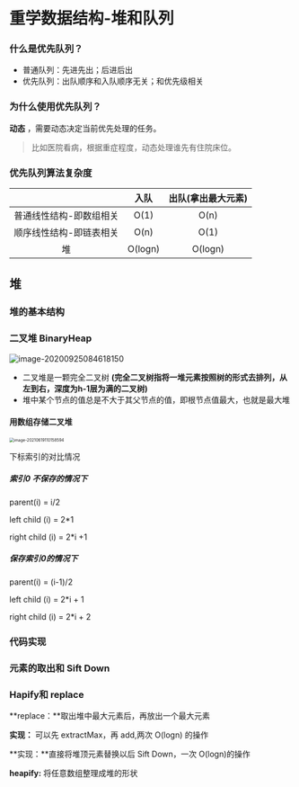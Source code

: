 # 重学数据结构-堆和队列

### 什么是优先队列？

- 普通队列：先进先出；后进后出
- 优先队列：出队顺序和入队顺序无关；和优先级相关

### 为什么使用优先队列？

**动态** ，需要动态决定当前优先处理的任务。

> 比如医院看病，根据重症程度，动态处理谁先有住院床位。

### 优先队列算法复杂度

|                         |  入队   | 出队(拿出最大元素) |
| :---------------------: | :-----: | :----------------: |
| 普通线性结构-即数组相关 |  O(1)   |        O(n)        |
| 顺序线性结构-即链表相关 |  O(n)   |        O(1)        |
|           堆            | O(logn) |      O(logn)       |



## 堆

### 堆的基本结构



### 二叉堆 BinaryHeap

![image-20200925084618150](https://tva1.sinaimg.cn/large/007S8ZIlly1gj2luumi0rj30gs0bn3yw.jpg)

- 二叉堆是一颗完全二叉树 **(完全二叉树指将一堆元素按照树的形式去排列，从左到右，深度为h-1层为满的二叉树)**
- 堆中某个节点的值总是不大于其父节点的值，即根节点值最大，也就是最大堆

#### 用数组存储二叉堆

<img src="https://tva1.sinaimg.cn/large/008i3skNly1grne8cjpfqj31gi0rm4di.jpg" alt="image-20210619110158594" style="zoom:50%;" />

下标索引的对比情况

##### 索引0 不保存的情况下

parent(i) = i/2

left child (i) = 2*1

right child (i) = 2*i +1

##### 保存索引0的情况下

parent(i) = (i-1)/2

left child (i) = 2*i + 1

right child (i) = 2*i + 2

 



### 代码实现







### 元素的取出和 Sift Down





### Hapify和 replace

**replace：**取出堆中最大元素后，再放出一个最大元素

**实现：** 可以先 extractMax，再 add,两次 O(logn) 的操作

**实现：**直接将堆顶元素替换以后 Sift Down，一次 O(logn)的操作



**heapify:** 将任意数组整理成堆的形状

